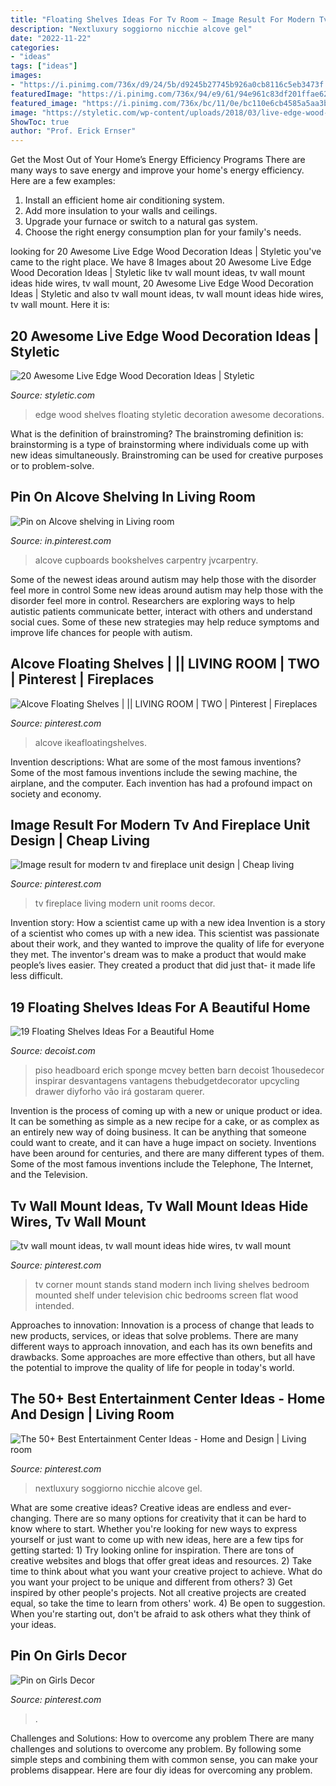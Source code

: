 ```yaml
---
title: "Floating Shelves Ideas For Tv Room ~ Image Result For Modern Tv And Fireplace Unit Design"
description: "Nextluxury soggiorno nicchie alcove gel"
date: "2022-11-22"
categories:
- "ideas"
tags: ["ideas"]
images:
- "https://i.pinimg.com/736x/d9/24/5b/d9245b27745b926a0cb8116c5eb3473f.jpg"
featuredImage: "https://i.pinimg.com/736x/94/e9/61/94e961c83df201ffae62f09469f8a2eb.jpg"
featured_image: "https://i.pinimg.com/736x/bc/11/0e/bc110e6cb4585a5aa3b287476116a2b1.jpg"
image: "https://styletic.com/wp-content/uploads/2018/03/live-edge-wood-decorations/15-live-edge-wood-decoration-ideas.jpg"
ShowToc: true
author: "Prof. Erick Ernser"
---
```



Get the Most Out of Your Home’s Energy Efficiency Programs
There are many ways to save energy and improve your home's energy efficiency. Here are a few examples:
1. Install an efficient home air conditioning system.
2. Add more insulation to your walls and ceilings.
3. Upgrade your furnace or switch to a natural gas system.
4. Choose the right energy consumption plan for your family's needs.

	

		
looking for 20 Awesome Live Edge Wood Decoration Ideas | Styletic you've came to the right place. We have 8 Images about 20 Awesome Live Edge Wood Decoration Ideas | Styletic like tv wall mount ideas, tv wall mount ideas hide wires, tv wall mount, 20 Awesome Live Edge Wood Decoration Ideas | Styletic and also tv wall mount ideas, tv wall mount ideas hide wires, tv wall mount. Here it is:
		
    
## 20 Awesome Live Edge Wood Decoration Ideas | Styletic

<img loading=lazy src="https://styletic.com/wp-content/uploads/2018/03/live-edge-wood-decorations/15-live-edge-wood-decoration-ideas.jpg" onerror="this.onerror=null;this.src='https://tse4.mm.bing.net/th?id=OIP.MeEQNUig71hRc5P2Ktz3OgHaQ-&amp;pid=15.1';" alt="20 Awesome Live Edge Wood Decoration Ideas | Styletic">

_Source: styletic.com_

>edge wood shelves floating styletic decoration awesome decorations. 

	

What is the definition of brainstroming?
The brainstroming definition is:
brainstorming is a type of brainstorming where individuals come up with new ideas simultaneously. Brainstroming can be used for creative purposes or to problem-solve.

    
## Pin On Alcove Shelving In Living Room

<img loading=lazy src="https://i.pinimg.com/736x/d9/24/5b/d9245b27745b926a0cb8116c5eb3473f.jpg" onerror="this.onerror=null;this.src='https://tse3.mm.bing.net/th?id=OIP.96YFF5kDBnfOlSGulwNHWQHaLc&amp;pid=15.1';" alt="Pin on Alcove shelving in Living room">

_Source: in.pinterest.com_

>alcove cupboards bookshelves carpentry jvcarpentry. 

	

Some of the newest ideas around autism may help those with the disorder feel more in control
Some new ideas around autism may help those with the disorder feel more in control. Researchers are exploring ways to help autistic patients communicate better, interact with others and understand social cues. Some of these new strategies may help reduce symptoms and improve life chances for people with autism.

    
## Alcove Floating Shelves | || LIVING ROOM | TWO | Pinterest | Fireplaces

<img loading=lazy src="https://s-media-cache-ak0.pinimg.com/736x/4b/d8/17/4bd817d7d38b3c01aa6e0162cfcf2f3e.jpg" onerror="this.onerror=null;this.src='https://tse4.mm.bing.net/th?id=OIP.pQqsdfRh4C6ND2JnBY6N3gHaJ4&amp;pid=15.1';" alt="Alcove Floating Shelves | || LIVING ROOM | TWO | Pinterest | Fireplaces">

_Source: pinterest.com_

>alcove ikeafloatingshelves. 

	

Invention descriptions: What are some of the most famous inventions?
Some of the most famous inventions include the sewing machine, the airplane, and the computer. Each invention has had a profound impact on society and economy.

    
## Image Result For Modern Tv And Fireplace Unit Design | Cheap Living

<img loading=lazy src="https://i.pinimg.com/736x/bc/11/0e/bc110e6cb4585a5aa3b287476116a2b1.jpg" onerror="this.onerror=null;this.src='https://tse3.mm.bing.net/th?id=OIP.fyjwXoVEXG-gUAEWdQa2UwHaJ3&amp;pid=15.1';" alt="Image result for modern tv and fireplace unit design | Cheap living">

_Source: pinterest.com_

>tv fireplace living modern unit rooms decor. 

	

Invention story: How a scientist came up with a new idea
Invention is a story of a scientist who comes up with a new idea. This scientist was passionate about their work, and they wanted to improve the quality of life for everyone they met. The inventor's dream was to make a product that would make people’s lives easier. They created a product that did just that- it made life less difficult.

    
## 19 Floating Shelves Ideas For A Beautiful Home

<img loading=lazy src="https://cdn.decoist.com/wp-content/uploads/2014/05/bedside-table-floating-shelf.jpg" onerror="this.onerror=null;this.src='https://tse3.mm.bing.net/th?id=OIP.OIteDyTin1GJJBIYmBvUNwHaJ4&amp;pid=15.1';" alt="19 Floating Shelves Ideas For a Beautiful Home">

_Source: decoist.com_

>piso headboard erich sponge mcvey betten barn decoist 1housedecor inspirar desvantagens vantagens thebudgetdecorator upcycling drawer diyforho vão irá gostaram querer. 

	

Invention is the process of coming up with a new or unique product or idea. It can be something as simple as a new recipe for a cake, or as complex as an entirely new way of doing business. It can be anything that someone could want to create, and it can have a huge impact on society. Inventions have been around for centuries, and there are many different types of them. Some of the most famous inventions include the Telephone, The Internet, and the Television.

    
## Tv Wall Mount Ideas, Tv Wall Mount Ideas Hide Wires, Tv Wall Mount

<img loading=lazy src="https://i.pinimg.com/736x/81/48/5a/81485a05040772a9eafe88078111242b.jpg" onerror="this.onerror=null;this.src='https://tse1.mm.bing.net/th?id=OIP.122Z300kEMpPQOvGuboFDQHaJ3&amp;pid=15.1';" alt="tv wall mount ideas, tv wall mount ideas hide wires, tv wall mount">

_Source: pinterest.com_

>tv corner mount stands stand modern inch living shelves bedroom mounted shelf under television chic bedrooms screen flat wood intended. 

	

Approaches to innovation:
Innovation is a process of change that leads to new products, services, or ideas that solve problems. There are many different ways to approach innovation, and each has its own benefits and drawbacks. Some approaches are more effective than others, but all have the potential to improve the quality of life for people in today's world.

    
## The 50+ Best Entertainment Center Ideas - Home And Design | Living Room

<img loading=lazy src="https://i.pinimg.com/736x/94/e9/61/94e961c83df201ffae62f09469f8a2eb.jpg" onerror="this.onerror=null;this.src='https://tse2.mm.bing.net/th?id=OIP.Su1-ldvPZNf02YIaFPBeywHaGa&amp;pid=15.1';" alt="The 50+ Best Entertainment Center Ideas - Home and Design | Living room">

_Source: pinterest.com_

>nextluxury soggiorno nicchie alcove gel. 

	

What are some creative ideas?
Creative ideas are endless and ever-changing. There are so many options for creativity that it can be hard to know where to start. Whether you're looking for new ways to express yourself or just want to come up with new ideas, here are a few tips for getting started: 1) Try looking online for inspiration. There are tons of creative websites and blogs that offer great ideas and resources. 2) Take time to think about what you want your creative project to achieve. What do you want your project to be unique and different from others? 3) Get inspired by other people's projects. Not all creative projects are created equal, so take the time to learn from others' work. 4) Be open to suggestion. When you're starting out, don't be afraid to ask others what they think of your ideas.

    
## Pin On Girls Decor

<img loading=lazy src="https://i.pinimg.com/736x/64/b3/1e/64b31ecf2024ab73bef0810ea142ea2d.jpg" onerror="this.onerror=null;this.src='https://tse1.mm.bing.net/th?id=OIP.aXjut6AZZzfNjyAA2C9L4AHaNL&amp;pid=15.1';" alt="Pin on Girls Decor">

_Source: pinterest.com_

>. 

	

Challenges and Solutions: How to overcome any problem
There are many challenges and solutions to overcome any problem. By following some simple steps and combining them with common sense, you can make your problems disappear. Here are four diy ideas for overcoming any problem.

